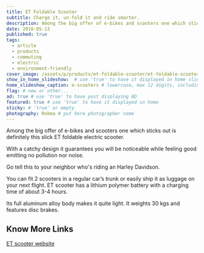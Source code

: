 ```yaml
---
title: ET Foldable Scooter
subtitle: Charge it, un-fold it and ride smarter.
description: Among the big offer of e-bikes and scooters one which sticks out is definitely this slick ET foldable electric scooter. With a catchy design it guarantees you...
date: 2018-05-13
published: true
tags:
  - article
  - products
  - commuting
  - electric
  - environment-friendly
cover_image: /assets/p/products/et-foldable-scooter/et-foldable-scooter.jpg
show_in_home_slideshow:  # use 'true' to have it displayed in home slideshow
home_slideshow_caption: e-scooters # lowercase, max 12 digits, including spaces
flag: # new or other...
ad: true # use 'true' to have post displaying AD
featured: true # use 'true' to have it displayed in home
sticky: # 'true' or empty
photography: Rokma # put here photographer name
---
```

Among the big offer of e-bikes and scooters one which sticks out is definitely this slick ET foldable electric scooter.

With a catchy design it guarantees you will be noticeable while feeling good emitting no pollution nor noise.

Go tell this to your neighbor who's riding an Harley Davidson.

You can fit 2 scooters in a regular car’s trunk or easily ship it as luggage on your next flight. ET scooter has a lithium polymer battery with a charging time of about 3-4 hours.

Its full aluminum alloy body makes it quite light. It weights 30 kgs and features disc brakes.

## Know More Links

[ET scooter website](http://etscooter.com/product/e-t-scooter/)
